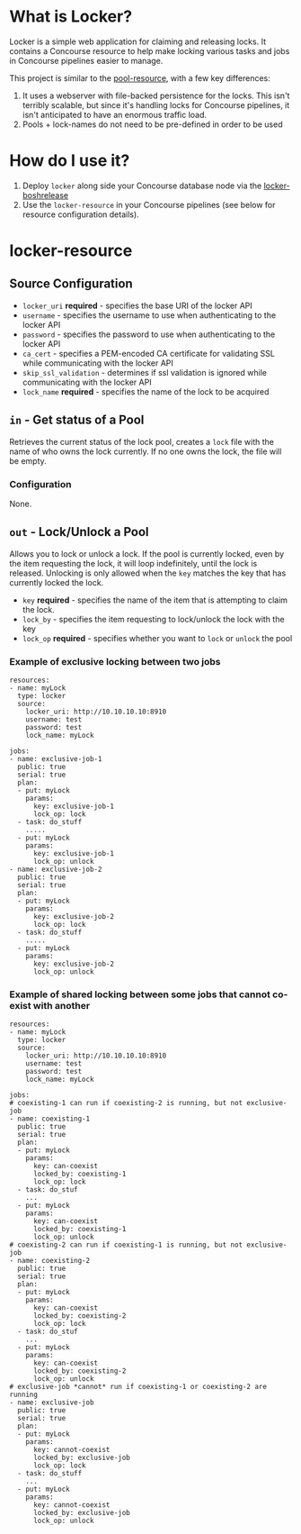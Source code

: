 # What is Locker?

Locker is a simple web application for claiming and releasing locks.
It contains a Concourse resource to help make locking various tasks
and jobs in Concourse pipelines easier to manage.

This project is similar to the [pool-resource](https://github.com/concourse/pool-resource), with a few key differences:

1) It uses a webserver with file-backed persistence for the locks. This isn't
   terribly scalable, but since it's handling locks for Concourse pipelines,
   it isn't anticipated to have an enormous traffic load.
2) Pools + lock-names do not need to be pre-defined in order to be used

# How do I use it?

1) Deploy `locker` along side your Concourse database node via the [locker-boshrelease](https://github.com/cloudfoundry-community/locker-boshrelease)
2) Use the `locker-resource` in your Concourse pipelines (see below for resource
   configuration details).

# locker-resource

## Source Configuration

* `locker_uri` **required** - specifies the base URI of the locker API
* `username` - specifies the username to use when authenticating to the locker API
* `password` - specifies the password to use when authenticating to the locker API
* `ca_cert` - specifies a PEM-encoded CA certificate for validating
  SSL while communicating with the locker API
* `skip_ssl_validation` - determines if ssl validation is ignored while
  communicating with the locker API
* `lock_name` **required** - specifies the name of the lock to be acquired

## `in` - Get status of a Pool

Retrieves the current status of the lock pool, creates a
`lock` file with the name of who owns the lock currently.
If no one owns the lock, the file will be empty.

### Configuration

None.

## `out` - Lock/Unlock a Pool

Allows you to lock or unlock a lock. If the pool is currently locked,
even by the item requesting the lock, it will loop indefinitely, until
the lock is released. Unlocking is only allowed when the `key` matches
the key that has currently locked the lock.

* `key` **required** - specifies the name of the item that is attempting to claim
  the lock.
* `lock_by` -  specifies the item requesting to lock/unlock the lock with the key
* `lock_op` **required** - specifies whether you want to `lock` or `unlock` the pool


### Example of exclusive locking between two jobs

```
resources:
- name: myLock
  type: locker
  source:
    locker_uri: http://10.10.10.10:8910
    username: test
    password: test
    lock_name: myLock

jobs:
- name: exclusive-job-1
  public: true
  serial: true
  plan:
  - put: myLock
    params:
      key: exclusive-job-1
      lock_op: lock
  - task: do_stuff
    .....
  - put: myLock
    params:
      key: exclusive-job-1
      lock_op: unlock
- name: exclusive-job-2
  public: true
  serial: true
  plan:
  - put: myLock
    params:
      key: exclusive-job-2
      lock_op: lock
  - task: do_stuff
    .....
  - put: myLock
    params:
      key: exclusive-job-2
      lock_op: unlock
```

### Example of shared locking between some jobs that cannot co-exist with another

```
resources:
- name: myLock
  type: locker
  source:
    locker_uri: http://10.10.10.10:8910
    username: test
    password: test
    lock_name: myLock

jobs:
# coexisting-1 can run if coexisting-2 is running, but not exclusive-job
- name: coexisting-1
  public: true
  serial: true
  plan:
  - put: myLock
    params:
      key: can-coexist
      locked_by: coexisting-1
      lock_op: lock
  - task: do_stuf
    ...
  - put: myLock
    params:
      key: can-coexist
      locked_by: coexisting-1
      lock_op: unlock
# coexisting-2 can run if coexisting-1 is running, but not exclusive-job
- name: coexisting-2
  public: true
  serial: true
  plan:
  - put: myLock
    params:
      key: can-coexist
      locked_by: coexisting-2
      lock_op: lock
  - task: do_stuf
    ...
  - put: myLock
    params:
      key: can-coexist
      locked_by: coexisting-2
      lock_op: unlock
# exclusive-job *cannot* run if coexisting-1 or coexisting-2 are running
- name: exclusive-job
  public: true
  serial: true
  plan:
  - put: myLock
    params:
      key: cannot-coexist
      locked_by: exclusive-job
      lock_op: lock
  - task: do_stuff
    ...
  - put: myLock
    params:
      key: cannot-coexist
      locked_by: exclusive-job
      lock_op: unlock
```
